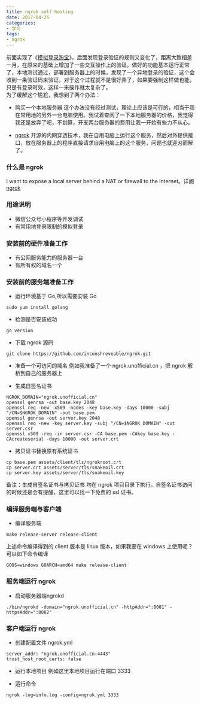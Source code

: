 ```yaml
---
title: ngrok self hosting
date: 2017-04-25
categories:
- 学习
tags:
- ngrok
---
```

前面实现了《[模拟登录淘宝]()》，后面发现登录验证的规则又变化了，距离大致相差一月，在原来的基础上增加了一些交互操作上的验证。做好的功能基本运行正常了，本地测试通过，部署到服务器上的时候，发现了一个异地登录的验证，这个会收到一条验证码来验证，对于这个过程就不是很好弄了，如果要强制这样做也能，只是有登录时效，这样一来操作就太复杂了。  
为了缓解这个尴尬，我想到了两个办法：  
* 购买一个本地服务器
    这个办法没有经过测试，理论上应该是可行的，相当于我在常用地的另外一台电脑使用。我试着查阅了一下本地服务器的价格，我觉得我还是放弃了吧，不划算，开支两台服务器的费用让我一开始有些力不从心。  

* [ngrok]() 
    开源的内网穿透技术，我在自用电脑上运行这个服务，然后对外提供接口，放在服务器上的程序直接请求自用电脑上的这个服务，问题也就迎刃而解了。
<!-- more -->
### 什么是 ngrok
I want to expose a local server behind a NAT or firewall to the internet。详阅[ngrok](https://github.com/inconshreveable/ngrok)  

### 用途说明
* 微信公众号小程序等开发调试
* 有常用地登录限制的模拟登录

### 安装前的硬件准备工作
* 有公网服务能力的服务器一台
* 有所有权的域名一个

### 安装前的服务端准备工作
* 运行环境基于 Go,所以需要安装 Go
```
sudo yum install golang
```

* 检测是否安装成功
```
go version
```

* 下载 ngrok 源码
```
git clone https://github.com/inconshreveable/ngrok.git
```

* 准备一个可访问的域名
例如我准备了一个 ngrok.unofficial.cn ，把 ngrok 解析到自己的服务器上

* 生成自签名证书
```
NGROK_DOMAIN="ngrok.unofficial.cn"
openssl genrsa -out base.key 2048
openssl req -new -x509 -nodes -key base.key -days 10000 -subj "/CN=$NGROK_DOMAIN" -out base.pem
openssl genrsa -out server.key 2048
openssl req -new -key server.key -subj "/CN=$NGROK_DOMAIN" -out server.csr
openssl x509 -req -in server.csr -CA base.pem -CAkey base.key -CAcreateserial -days 10000 -out server.crt
```

* 拷贝证书替换原有系统证书
```
cp base.pem assets/client/tls/ngrokroot.crt
cp server.crt assets/server/tls/snakeoil.crt
cp server.key assets/server/tls/snakeoil.key
```

备注：生成自签名证书与拷贝证书 均在 ngrok 项目目录下执行。自签名证书访问的时候还是会有提醒，这里可以找一下免费的 ssl 证书。  

### 编译服务端与客户端
* 编译服务端
```
make release-server release-client
```
上述命令编译得到的 client 版本是 linux 版本，如果我要在 windows 上使用呢？可以如下命令编译  
```
GOOS=windows GOARCH=amd64 make release-client
```

### 服务端运行 ngrok
* 启动服务器端ngrokd
```
./bin/ngrokd -domain="ngrok.unofficial.cn" -httpAddr=":8081" -httpsAddr=":8082"
```

### 客户端运行 ngrok
* 创建配置文件 ngrok.yml
```
server_addr: "ngrok.unofficial.cn:4443"
trust_host_root_certs: false
```

* 运行本地项目
例如这里本地项目运行在端口 3333

* 运行命令
```
ngrok -log=info.log -config=ngrok.yml 3333
```



